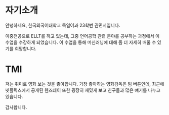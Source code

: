 # 자기소개

안녕하세요, 한국외국어대학교 독일어과 23학번 권민서입니다. 

이중전공으로 ELLT를 하고 있는데, 그중 언어공학 관련 분야를 공부하는 과정에서 이 수업을 수강하게 되었습니다. 
이 수업을 통해 머신러닝에 대해 좀 더 자세히 배울 수 있기를 희망합니다. 

# TMI

저는 취미로 영화 보는 것을 좋아합니다. 
가장 좋아하는 영화감독은 팀 버튼인데, 최근에 넷플릭스에서 공개된 웬즈데이 또한 굉장히 재밌게 보고 친구들과 많은 얘기를 나누고 있습니다. 

감사합니다.
